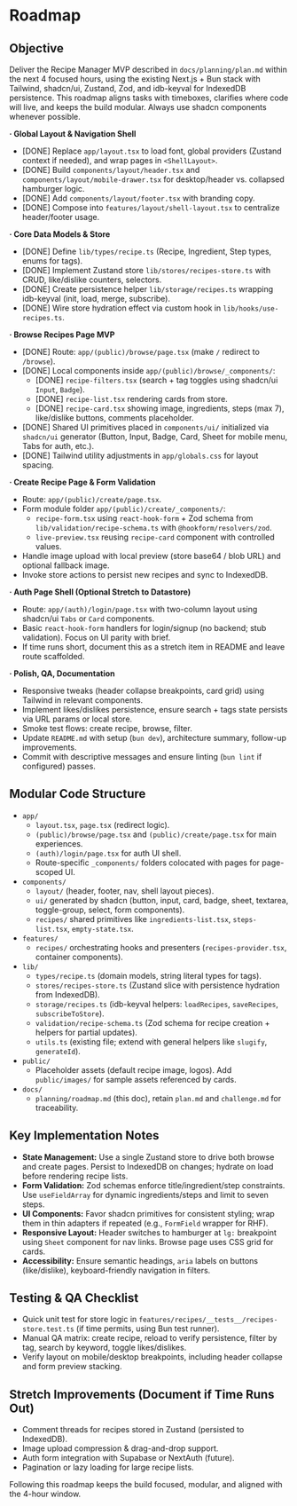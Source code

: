 # Roadmap

## Objective

Deliver the Recipe Manager MVP described in `docs/planning/plan.md` within the next 4 focused hours, using the existing Next.js + Bun stack with Tailwind, shadcn/ui, Zustand, Zod, and idb-keyval for IndexedDB persistence. This roadmap aligns tasks with timeboxes, clarifies where code will live, and keeps the build modular. Always use shadcn components whenever possible.

**· Global Layout & Navigation Shell**

- [DONE] Replace `app/layout.tsx` to load font, global providers (Zustand context if needed), and wrap pages in `<ShellLayout>`.
- [DONE] Build `components/layout/header.tsx` and `components/layout/mobile-drawer.tsx` for desktop/header vs. collapsed hamburger logic.
- [DONE] Add `components/layout/footer.tsx` with branding copy.
- [DONE] Compose into `features/layout/shell-layout.tsx` to centralize header/footer usage.

**· Core Data Models & Store**

- [DONE] Define `lib/types/recipe.ts` (Recipe, Ingredient, Step types, enums for tags).
- [DONE] Implement Zustand store `lib/stores/recipes-store.ts` with CRUD, like/dislike counters, selectors.
- [DONE] Create persistence helper `lib/storage/recipes.ts` wrapping idb-keyval (init, load, merge, subscribe).
- [DONE] Wire store hydration effect via custom hook in `lib/hooks/use-recipes.ts`.

**· Browse Recipes Page MVP**

- [DONE] Route: `app/(public)/browse/page.tsx` (make `/` redirect to `/browse`).
- [DONE] Local components inside `app/(public)/browse/_components/`:
  - [DONE] `recipe-filters.tsx` (search + tag toggles using shadcn/ui `Input`, `Badge`).
  - [DONE] `recipe-list.tsx` rendering cards from store.
  - [DONE] `recipe-card.tsx` showing image, ingredients, steps (max 7), like/dislike buttons, comments placeholder.
- [DONE] Shared UI primitives placed in `components/ui/` initialized via `shadcn/ui` generator (Button, Input, Badge, Card, Sheet for mobile menu, Tabs for auth, etc.).
- [DONE] Tailwind utility adjustments in `app/globals.css` for layout spacing.

**· Create Recipe Page & Form Validation**

- Route: `app/(public)/create/page.tsx`.
- Form module folder `app/(public)/create/_components/`:
  - `recipe-form.tsx` using `react-hook-form` + Zod schema from `lib/validation/recipe-schema.ts` with `@hookform/resolvers/zod`.
  - `live-preview.tsx` reusing `recipe-card` component with controlled values.
- Handle image upload with local preview (store base64 / blob URL) and optional fallback image.
- Invoke store actions to persist new recipes and sync to IndexedDB.

**· Auth Page Shell (Optional Stretch to Datastore)**

- Route: `app/(auth)/login/page.tsx` with two-column layout using shadcn/ui `Tabs` or `Card` components.
- Basic `react-hook-form` handlers for login/signup (no backend; stub validation). Focus on UI parity with brief.
- If time runs short, document this as a stretch item in README and leave route scaffolded.

**· Polish, QA, Documentation**

- Responsive tweaks (header collapse breakpoints, card grid) using Tailwind in relevant components.
- Implement likes/dislikes persistence, ensure search + tags state persists via URL params or local store.
- Smoke test flows: create recipe, browse, filter.
- Update `README.md` with setup (`bun dev`), architecture summary, follow-up improvements.
- Commit with descriptive messages and ensure linting (`bun lint` if configured) passes.

## Modular Code Structure

- `app/`
  - `layout.tsx`, `page.tsx` (redirect logic).
  - `(public)/browse/page.tsx` and `(public)/create/page.tsx` for main experiences.
  - `(auth)/login/page.tsx` for auth UI shell.
  - Route-specific `_components/` folders colocated with pages for page-scoped UI.
- `components/`
  - `layout/` (header, footer, nav, shell layout pieces).
  - `ui/` generated by shadcn (button, input, card, badge, sheet, textarea, toggle-group, select, form components).
  - `recipes/` shared primitives like `ingredients-list.tsx`, `steps-list.tsx`, `empty-state.tsx`.
- `features/`
  - `recipes/` orchestrating hooks and presenters (`recipes-provider.tsx`, container components).
- `lib/`
  - `types/recipe.ts` (domain models, string literal types for tags).
  - `stores/recipes-store.ts` (Zustand slice with persistence hydration from IndexedDB).
  - `storage/recipes.ts` (idb-keyval helpers: `loadRecipes`, `saveRecipes`, `subscribeToStore`).
  - `validation/recipe-schema.ts` (Zod schema for recipe creation + helpers for partial updates).
  - `utils.ts` (existing file; extend with general helpers like `slugify`, `generateId`).
- `public/`
  - Placeholder assets (default recipe image, logos). Add `public/images/` for sample assets referenced by cards.
- `docs/`
  - `planning/roadmap.md` (this doc), retain `plan.md` and `challenge.md` for traceability.

## Key Implementation Notes

- **State Management:** Use a single Zustand store to drive both browse and create pages. Persist to IndexedDB on changes; hydrate on load before rendering recipe lists.
- **Form Validation:** Zod schemas enforce title/ingredient/step constraints. Use `useFieldArray` for dynamic ingredients/steps and limit to seven steps.
- **UI Components:** Favor shadcn primitives for consistent styling; wrap them in thin adapters if repeated (e.g., `FormField` wrapper for RHF).
- **Responsive Layout:** Header switches to hamburger at `lg:` breakpoint using `Sheet` component for nav links. Browse page uses CSS grid for cards.
- **Accessibility:** Ensure semantic headings, `aria` labels on buttons (like/dislike), keyboard-friendly navigation in filters.

## Testing & QA Checklist

- Quick unit test for store logic in `features/recipes/__tests__/recipes-store.test.ts` (if time permits, using Bun test runner).
- Manual QA matrix: create recipe, reload to verify persistence, filter by tag, search by keyword, toggle likes/dislikes.
- Verify layout on mobile/desktop breakpoints, including header collapse and form preview stacking.

## Stretch Improvements (Document if Time Runs Out)

- Comment threads for recipes stored in Zustand (persisted to IndexedDB).
- Image upload compression & drag-and-drop support.
- Auth form integration with Supabase or NextAuth (future).
- Pagination or lazy loading for large recipe lists.

Following this roadmap keeps the build focused, modular, and aligned with the 4-hour window.
